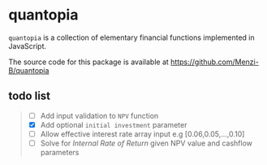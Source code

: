 # quantopia
``quantopia`` is a collection of elementary financial functions implemented in JavaScript.

The source code for this package is available at https://github.com/Menzi-B/quantopia

## todo list
> - [ ] Add input validation to ``NPV`` function
> - [x] Add optional ``initial investment`` parameter
> - [ ] Allow effective interest rate array input e.g [0.06,0.05,...,0.10]
> - [ ] Solve for *Internal Rate of Return* given NPV value and cashflow parameters





